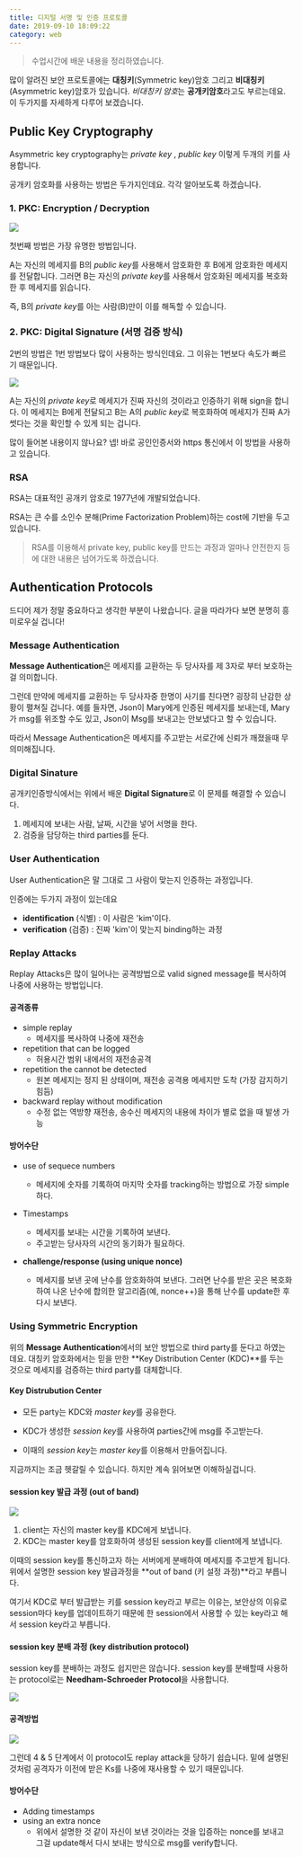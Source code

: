 ```yaml
---
title: 디지털 서명 및 인증 프로토콜
date: 2019-09-10 18:09:22
category: web
---
```


>  수업시간에 배운 내용을 정리하였습니다.

많이 알려진 보안 프로토콜에는 **대칭키**(Symmetric key)암호 그리고 **비대칭키**(Asymmetric key)암호가 있습니다. *비대칭키 암호*는 **공개키암호**라고도 부르는데요. 이 두가지를 자세하게 다루어 보겠습니다.

## Public Key Cryptography

Asymmetric key cryptography는  *private key* , *public key*  이렇게 두개의 키를 사용합니다.

공개키 암호화를 사용하는 방법은 두가지인데요. 각각 알아보도록 하겠습니다.

### 1. PKC: Encryption / Decryption

<img src='./images/public01.jpg'/>

첫번째 방법은 가장 유명한 방법입니다.

A는 자신의 메세지를 B의 *public key*를 사용해서 암호화한 후 B에게 암호화한 메세지를 전달합니다. 그러면 B는 자신의 *private key*를 사용해서 암호화된 메세지를 복호화한 후 메세지를 읽습니다.

즉,  B의 *private key*를 아는 사람(B)만이 이를 해독할 수 있습니다.

### 2. PKC: Digital Signature (서명 검증 방식)

2번의 방법은 1번 방법보다 많이 사용하는 방식인데요. 그 이유는 1번보다 속도가 빠르기 때문입니다.

<img src='./images/public02.jpg'/>

A는 자신의 *private key*로 메세지가 진짜 자신의 것이라고 인증하기 위해 sign을 합니다. 이 메세지는 B에게 전달되고 B는 A의 *public key*로 복호화하여 메세지가 진짜 A가 썻다는 것을 확인할 수 있게 되는 겁니다.

많이 들어본 내용이지 않나요? 넵! 바로 공인인증서와 https 통신에서 이 방법을 사용하고 있습니다.

### RSA

RSA는 대표적인 공개키 암호로 1977년에 개발되었습니다.

RSA는 큰 수를 소인수 분해(Prime Factorization Problem)하는 cost에 기반을 두고 있습니다.

> RSA를 이용해서 private key, public key를 만드는 과정과 얼마나 안전한지 등에 대한 내용은 넘어가도록 하겠습니다.



## Authentication Protocols

드디어 제가 정말 중요하다고 생각한 부분이 나왔습니다. 글을 따라가다 보면 분명히 흥미로우실 겁니다!

### Message Authentication

**Message Authentication**은 메세지를 교환하는 두 당사자를 제 3자로 부터 보호하는 걸 의미합니다.

그런데 만약에 메세지를 교환하는 두 당사자중 한명이 사기를 친다면? 굉장히 난감한 상황이 펼쳐질 겁니다. 예를 들자면, Json이 Mary에게 인증된 메세지를 보내는데, Mary가 msg를 위조할 수도 있고, Json이 Msg를 보내고는 안보냈다고 할 수 있습니다.

따라서 Message Authentication은 메세지를 주고받는 서로간에 신뢰가 깨졌을때 무의미해집니다.

### Digital Sinature

공개키인증방식에서는 위에서 배운 **Digital Signature**로 이 문제를 해결할 수 있습니다.

1. 메세지에 보내는 사람, 날짜, 시간을 넣어 서명을 한다.
2. 검증을 담당하는 third parties를 둔다.

### User Authentication

User Authentication은 말 그대로 그 사람이 맞는지 인증하는 과정입니다.

인증에는 두가지 과정이 있는데요

* **identification** (식별) : 이 사람은 'kim'이다.
* **verification** (검증) : 진짜 'kim'이 맞는지 binding하는 과정

### Replay Attacks

Replay Attacks은 많이 일어나는 공격방법으로 valid signed message를 복사하여 나중에 사용하는 방법입니다. 

#### 공격종류

* simple replay
  * 메세지를 복사하여 나중에 재전송
* repetition that can be logged
  * 허용시간 범위 내에서의 재전송공격
* repetition the cannot be detected
  * 원본 메세지는 정지 된 상태이며, 재전송 공격용 메세지만 도착 (가장 감지하기 힘듬)
* backward replay without modification
  * 수정 없는 역방향 재전송, 송수신 메세지의 내용에 차이가 별로 없을 때 발생 가능

#### 방어수단

* use of sequece numbers
  * 메세지에 숫자를 기록하여 마지막 숫자를 tracking하는 방법으로 가장 simple하다.

* Timestamps
  * 메세지를 보내는 시간을 기록하여 보낸다.
  * 주고받는 당사자의 시간의 동기화가 필요하다.

* **challenge/response (using unique nonce)**
  * 메세지를 보낸 곳에 난수를 암호화하여 보낸다. 그러면 난수를 받은 곳은 복호화하여 나온 난수에 합의한 알고리즘(예, nonce++)을 통해 난수를 update한 후 다시 보낸다.

### Using Symmetric Encryption

위의 **Message Authentication**에서의 보안 방법으로 third party를 둔다고 하였는데요. 대칭키 암호화에서는 믿을 만한 **Key Distribution Center (KDC)**를 두는 것으로 메세지를 검증하는 third party를 대체합니다.

#### Key Distrubution Center

* 모든 party는 KDC와 *master key*를 공유한다.

* KDC가 생성한 *session key*를 사용하여 parties간에 msg를 주고받는다.
* 이때의 *session key*는 *master key*를 이용해서 만들어집니다.

지금까지는 조금 헷갈릴 수 있습니다. 하지만 계속 읽어보면 이해하실겁니다.

#### session key 발급 과정 (out of band)

<img src='./images/kdc01.png'/>

1. client는 자신의 master key를 KDC에게 보냅니다.
2. KDC는 master key를 암호화하여 생성된 session key를 client에게 보냅니다.

이때의 session key를 통신하고자 하는 서버에게 분배하여 메세지를 주고받게 됩니다. 위에서 설명한 session key 발급과정을 **out of band (키 설정 과정)**라고 부릅니다.

여기서 KDC로 부터 발급받는 키를 session key라고 부르는 이유는, 보안상의 이유로 session마다 key를 업데이트하기 때문에 한 session에서 사용할 수 있는 key라고 해서 session key라고 부릅니다.

#### session key 분배 과정 (key distribution protocol)

session key를 분배하는 과정도 쉽지만은 않습니다. session key를 분배할때 사용하는 protocol로는 **Needham-Schroeder Protocol**을 사용합니다.

<img src='./images/kdc03.jpg'/>

#### 공격방법

<img src='./images/kdc02.jpg'/>

그런데 4 & 5 단계에서 이 protocol도 replay attack을 당하기 쉽습니다. 밑에 설명된 것처럼 공격자가 이전에 받은 Ks를 나중에 재사용할 수 있기 때문입니다. 

#### 방어수단

- Adding timestamps
- using an extra nonce
  - 위에서 설명한 것 같이 자신이 보낸 것이라는 것을 입증하는 nonce를 보내고 그걸 update해서 다시 보내는 방식으로 msg를 verify합니다.